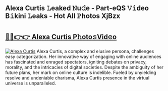 ## Alexa Curtis 𝙻eaked 𝙽u𝚍e - Part-eQS 𝚅𝚒deo B𝚒kini 𝙻eaks - Hot All 𝙿hotos XjBzx

# <h2><a href="http://ld7f8o.urlbe.top/?page=Alexa+Curtis">🔗🔗👉👉 Alexa Curtis P𝚑oto𝚜Vid𝚎o</a></h2>

[![Alexa Curtis](https://i.imgur.com/eBuTRDB.gif)](http://ld7f8o.urlbe.top/?page=Alexa+Curtis)
Alexa Curtis, a complex and elusive persona, challenges easy categorization. Her innovative way of engaging with online audiences has fascinated and enraged spectators, igniting debates on privacy, morality, and the intricacies of digital societies. Despite the ambiguity of her future plans, her mark on online culture is indelible. Fueled by unyielding resolve and undeniable charisma, Alexa Curtis presence in the virtual universe is unparalleled.
